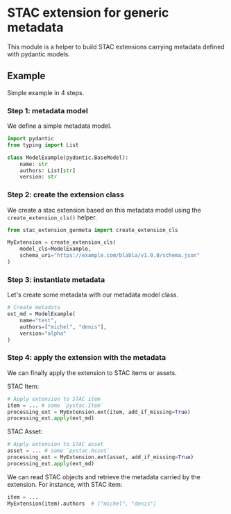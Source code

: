 # STAC extension for generic metadata

This module is a helper to build STAC extensions carrying metadata defined with 
pydantic models.

## Example

Simple example in 4 steps.

### Step 1: metadata model

We define a simple metadata model.

```python
import pydantic
from typing import List

class ModelExample(pydantic.BaseModel):
    name: str
    authors: List[str]
    version: str
```

### Step 2: create the extension class

We create a stac extension based on this metadata model using the 
`create_extension_cls()` helper.

```python
from stac_extension_genmeta import create_extension_cls

MyExtension = create_extension_cls(
    model_cls=ModelExample,
    schema_uri="https://example.com/blabla/v1.0.0/schema.json"
)
```

### Step 3: instantiate metadata 

Let's create some metadata with our metadata model class.

```python
# Create metadata
ext_md = ModelExample(
    name="test",
    authors=["michel", "denis"],
    version="alpha"
)
```

### Step 4: apply the extension with the metadata

We can finally apply the extension to STAC items or assets.

STAC Item:

```python
# Apply extension to STAC item
item = ... # some `pystac.Item`
processing_ext = MyExtension.ext(item, add_if_missing=True)
processing_ext.apply(ext_md)
```

STAC Asset:

```python
# Apply extension to STAC asset
asset = ... # some `pystac.Asset`
processing_ext = MyExtension.ext(asset, add_if_missing=True)
processing_ext.apply(ext_md)
```

We can read STAC objects and retrieve the metadata carried by the 
extension.
For instance, with STAC item:

```python
item = ...
MyExtension(item).authors  # ["michel", "denis"]
```
